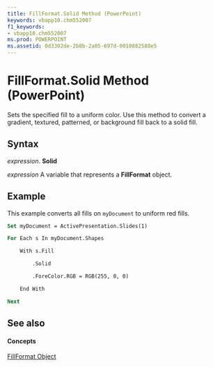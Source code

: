 ```yaml
---
title: FillFormat.Solid Method (PowerPoint)
keywords: vbapp10.chm552007
f1_keywords:
- vbapp10.chm552007
ms.prod: POWERPOINT
ms.assetid: 0d3302de-2b8b-2a05-697d-0010882588e5
---
```



# FillFormat.Solid Method (PowerPoint)

Sets the specified fill to a uniform color. Use this method to convert a gradient, textured, patterned, or background fill back to a solid fill.


## Syntax

 _expression_. **Solid**

 _expression_ A variable that represents a **FillFormat** object.


## Example

This example converts all fills on  `myDocument` to uniform red fills.


```vb
Set myDocument = ActivePresentation.Slides(1)

For Each s In myDocument.Shapes

    With s.Fill

        .Solid

        .ForeColor.RGB = RGB(255, 0, 0)

    End With

Next
```


## See also


#### Concepts


[FillFormat Object](fillformat-object-powerpoint.md)


